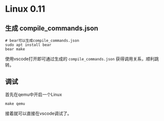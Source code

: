 # Linux 0.11

## 生成 compile_commands.json

```shell
# bear可以生成compile_commands.json
sudo apt install bear
bear make
```

使用vscode打开即可通过生成的 `compile_commands.json` 获得调用关系，顺利跳转。

## 调试

首先在qemu中开启一个Linux

```shell
make qemu
```

接着就可以直接在vscode调试了。